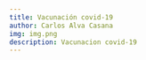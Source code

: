 ```yaml
---
title: Vacunación covid-19
author: Carlos Alva Casana
img: img.png
description: Vacunacion covid-19
---
```

